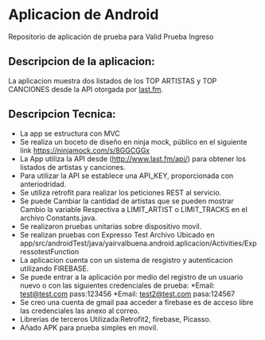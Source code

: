 # Aplicacion de Android
Repositorio de aplicación de prueba para Valid Prueba Ingreso
## Descripcion de la aplicacion:
La aplicacion muestra dos listados de los TOP ARTISTAS y TOP CANCIONES desde la API otorgada por [last.fm](https://www.last.fm/).
## Descripcion Tecnica:
* La app se estructura con MVC
* Se realiza un boceto de diseño en ninja mock, público en el siguiente link https://ninjamock.com/s/8GGCGGx
* La App utiliza la API desde (http://www.last.fm/api/) para obtener los listados de artistas y canciones.
* Para utilizar la API se establece una API_KEY, proporcionada con anteriodridad.
* Se utiliza retrofit para realizar los peticiones REST al servicio.
* Se puede Cambiar la cantidad de artistas que se pueden mostrar Cambio la variable Respectiva a LIMIT_ARTIST o LIMIT_TRACKS en el archivo Constants.java.
* Se realizaron pruebas unitarias sobre dispositivo movil.
* Se realizan pruebas con Expresso Test Archivo Ubicado en app/src/androidTest/java/yairvalbuena.android.aplicacion/Activities/ExpressotestFunction
* La aplicacion cuenta con un sistema de resgistro y autenticacion utilizando FIREBASE. 
* Se puede entrar a la aplicación por medio del registro de un usuario nuevo o con las siguientes credenciales de prueba:
  *Email: test@test.com pass:123456 
  *Email: test2@test.com pasa:124567
* Se creo una cuenta de gmail paa acceder a firebase es de acceso libre las credenciales las anexo al correo.
* Librerias de terceros Utilizada:Retrofit2, firebase, Picasso.
* Añado APK para prueba simples en movil.

